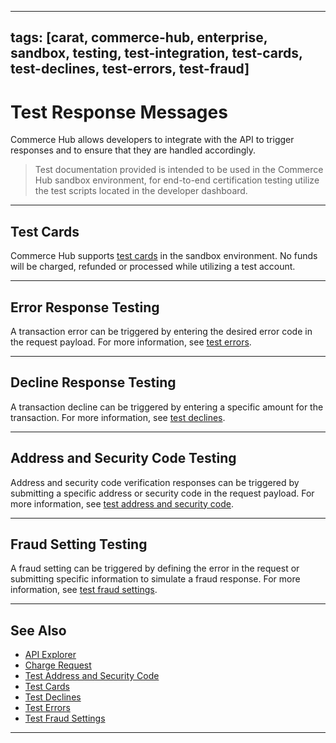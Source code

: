 
---
tags: [carat, commerce-hub, enterprise, sandbox, testing, test-integration, test-cards, test-declines, test-errors, test-fraud]
---

# Test Response Messages

Commerce Hub allows developers to integrate with the API to trigger responses and to ensure that they are handled accordingly. 

<!-- theme: warning -->
> Test documentation provided is intended to be used in the Commerce Hub sandbox environment, for end-to-end certification testing utilize the test scripts located in the developer dashboard.

---

## Test Cards

Commerce Hub supports [test cards](?path=docs/Resources/Guides/Testing/Test-Cards.md) in the sandbox environment. No funds will be charged, refunded or processed while utilizing a test account.

--- 

## Error Response Testing

A transaction error can be triggered by entering the desired error code in the request payload. For more information, see [test errors](?path=docs/Resources/Guides/Testing/Test-Errors.md).

---

## Decline Response Testing

A transaction decline can be triggered by entering a specific amount for the transaction. For more information, see [test declines](?path=docs/Resources/Guides/Testing/Test-Declines.md).

---

## Address and Security Code Testing

Address and security code verification responses can be triggered by submitting a specific address or security code in the request payload. For more information, see [test address and security code](?path=docs/Resources/Guides/Testing/Test-Address-Security.md).

---
## Fraud Setting Testing

A fraud setting can be triggered by defining the error in the request or submitting specific information to simulate a fraud response. For more information, see [test fraud settings](?path=docs/Resources/Guides/Testing/Test-Fraud.md).


---

## See Also

- [API Explorer](../api/?type=post&path=/payments/v1/charges)
- [Charge Request](path?=docs/Resources/API-Documents/Payments/Charges.md)
- [Test Address and Security Code](?path=docs/Resources/Guides/Testing/Test-Address-Security.md)
- [Test Cards](?path=docs/Resources/Guides/Testing/Test-Cards.md)
- [Test Declines](?path=docs/Resources/Guides/Testing/Test-Declines.md)
- [Test Errors](?path=docs/Resources/Guides/Testing/Test-Errors.md)
- [Test Fraud Settings](?path=docs/Resources/Guides/Testing/Test-Fraud.md)

---
